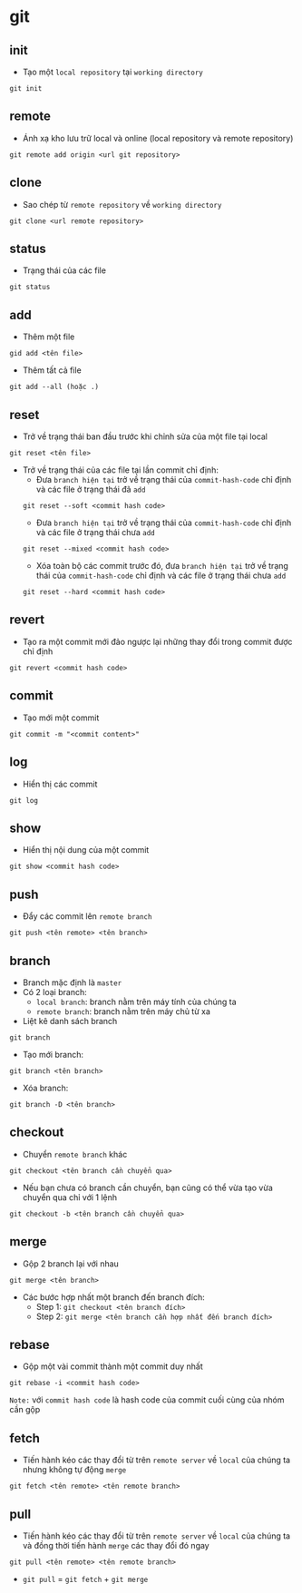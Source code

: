 # git

## init
- Tạo một `local repository` tại `working directory`
```
git init
```

## remote
- Ánh xạ kho lưu trữ local và online (local repository và remote repository)
```
git remote add origin <url git repository>
```

## clone
- Sao chép từ `remote repository` về `working directory`
```
git clone <url remote repository>
```

## status
- Trạng thái của các file
```
git status
```

## add
- Thêm một file
```
gid add <tên file>
```
- Thêm tất cả file
```
git add --all (hoặc .)
```

## reset
- Trở về trạng thái ban đầu trước khi chỉnh sửa của một file tại local
```git
git reset <tên file>
```
- Trở về trạng thái của các file tại lần commit chỉ định:
  - Đưa `branch hiện tại` trở về trạng thái của `commit-hash-code` chỉ định và các file ở trạng thái đã `add`
   ```
   git reset --soft <commit hash code>
   ```
  - Đưa `branch hiện tại` trở về trạng thái của `commit-hash-code` chỉ định và các file ở trạng thái chưa `add`
  ```
  git reset --mixed <commit hash code>
  ```
  - Xóa toàn bộ các commit trước đó, đưa `branch hiện tại` trở về trạng thái của `commit-hash-code` chỉ định và các file ở trạng thái chưa `add`
  ```
  git reset --hard <commit hash code>
  ```

## revert
- Tạo ra một commit mới đảo ngược lại những thay đổi trong commit được chỉ định
```
git revert <commit hash code>
```

## commit
- Tạo mới một commit
```
git commit -m "<commit content>"
```

## log
- Hiển thị các commit
```
git log
```

## show
- Hiển thị nội dung của một commit
```
git show <commit hash code>
```

## push
- Đẩy các commit lên `remote branch`
```
git push <tên remote> <tên branch>
```

## branch
- Branch mặc định là `master`
- Có 2 loại branch:
  - `local branch`: branch nằm trên máy tính của chúng ta
  - `remote branch`: branch nằm trên máy chủ từ xa
- Liệt kê danh sách branch
```
git branch
```
- Tạo mới branch:
```
git branch <tên branch>
```
- Xóa branch:
```
git branch -D <tên branch>
```

## checkout
- Chuyển `remote branch` khác
```
git checkout <tên branch cần chuyển qua>
```
- Nếu bạn chưa có branch cần chuyển, bạn cũng có thể vừa tạo vừa chuyển qua chỉ với 1 lệnh
```
git checkout -b <tên branch cần chuyển qua>
```

## merge
- Gộp 2 branch lại với nhau
```
git merge <tên branch>
```
- Các bước hợp nhất một branch đến branch đích:
  - Step 1: `git checkout <tên branch đích>`
  - Step 2: `git merge <tên branch cần hợp nhất đến branch đích>`
  
## rebase
- Gộp một vài commit thành một commit duy nhất
```
git rebase -i <commit hash code>
```
`Note:` với `commit hash code` là hash code của commit cuối cùng của nhóm cần gộp

## fetch
- Tiến hành kéo các thay đổi từ trên `remote server` về `local` của chúng ta nhưng không tự động `merge`
``` 
git fetch <tên remote> <tên remote branch>
```

## pull
- Tiến hành kéo các thay đổi từ trên `remote server` về `local` của chúng ta và đồng thời tiến hành `merge` các thay đổi đó ngay
``` 
git pull <tên remote> <tên remote branch>
```
- `git pull` = `git fetch` + `git merge`
